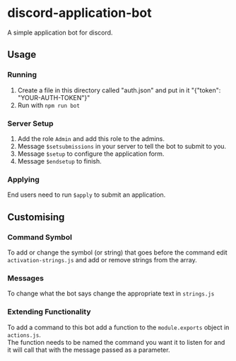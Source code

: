 # discord-application-bot
A simple application bot for discord.

## Usage

### Running
1. Create a file in this directory called "auth.json" and put in it "{"token": "YOUR-AUTH-TOKEN"}"
2. Run with `npm run bot`

### Server Setup
1. Add the role `Admin` and add this role to the admins.
2. Message `$setsubmissions` in your server to tell the bot to submit to you.
3. Message `$setup` to configure the application form.
4. Message `$endsetup` to finish.

### Applying
End users need to run `$apply` to submit an application.

## Customising

### Command Symbol
To add or change the symbol (or string) that goes before the command edit `activation-strings.js` and add or remove strings from the array.

### Messages
To change what the bot says change the appropriate text in `strings.js`

### Extending Functionality
To add a command to this bot add a function to the `module.exports` object in `actions.js`.<br>
The function needs to be named the command you want it to listen for and it will call that with the message passed as a parameter.
